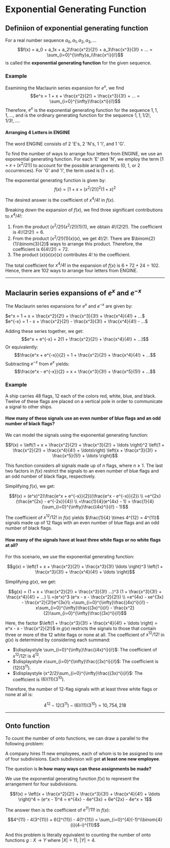 # Exponential Generating Function

## Definiion of exponential generating function

For a real number sequence $a_0, a_1, a_2, a_3, ...$
$$f(x) = a_0 + a_1x + a_2\frac{x^2}{2!} + a_3\frac{x^3}{3!} + ... = \sum_{i=0}^{\infty}a_i\frac{x^i}{i!}$$
is called the **exponential generating function** for the given sequence.

### Example

Examining the Maclaurin series expansion for $e^x$, we find
$$e^x = 1 + x + \frac{x^2}{2!} + \frac{x^3}{3!} + ... = \sum_{i=0}^{\infty}\frac{x^i}{i!}$$
Therefore, $e^x$ is the exponential generating function for the sequence $1, 1, 1, ...$, and is the ordinary generating function for the sequence $1, 1, 1/2!, 1/3!, ....$

#### Arranging 4 Letters in ENGINE

The word ENGINE consists of 2 'E's, 2 'N's, 1 'I', and 1 'G'.

To find the number of ways to arrange four letters from ENGINE, we use an exponential generating function. For each 'E' and 'N', we employ the term $[1 + x + (x^2/2!)]$ to account for the possible arrangements (0, 1, or 2 occurrences). For 'G' and 'I', the term used is $(1+x)$.

The exponential generating function is given by:
$$f(x) = [1 + x + (x^2/2!)]^2 (1+x)^2$$

The desired answer is the coefficient of $x^4/4!$ in $f(x)$.

Breaking down the expansion of $f(x)$, we find three significant contributions to $x^4/4!$:

1. From the product $(x^2/2!)(x^2/2!)(1)(1)$, we obtain $4!/(2!2!)$. The coefficient is $4!/(2!2!) = 6$.
2. From the product $(x^2/2!)(1)(x)(x)$, we get $4!/2!$. There are $\binom{2}{1}\binom{3}{2}$ ways to arrange this product. Therefore, the coefficient is $6(4!/2!) = 72$.
3. The product $(x)(x)(x)(x)$ contributes $4!$ to the coefficient.

The total coefficient for $x^4/4!$ in the expansion of $f(x)$ is $6 + 72 + 24 = 102$. Hence, there are 102 ways to arrange four letters from ENGINE.

---

## Maclaurin series expansions of $e^x$ and $e^{-x}$

The Maclaurin series expansions for $e^x$ and $e^{-x}$ are given by:  

$e^x = 1 + x + \frac{x^2}{2!} + \frac{x^3}{3!} + \frac{x^4}{4!} + ...$  
$e^{-x} = 1 - x + \frac{x^2}{2!} - \frac{x^3}{3!} + \frac{x^4}{4!} - ...$  

Adding these series together, we get:
$$e^x + e^{-x} = 2(1 + \frac{x^2}{2!} + \frac{x^4}{4!} + ...)$$
Or equivalently:
$$\frac{e^x + e^{-x}}{2} = 1 + \frac{x^2}{2!} + \frac{x^4}{4!} + ...$$
Subtracting $e^{-x}$ from $e^x$ yields:
$$\frac{e^x - e^{-x}}{2} = x + \frac{x^3}{3!} + \frac{x^5}{5!} + ...$$

### Example

A ship carries 48 flags, 12 each of the colors red, white, blue, and black. Twelve of these flags are placed on a vertical pole in order to communicate a signal to other ships.

#### How many of these signals use an even number of blue flags and an odd number of black flags?

We can model the signals using the exponential generating function:

$$f(x) = \left(1 + x + \frac{x^2}{2!} + \frac{x^3}{2!} + \ldots \right)^2 \left(1 + \frac{x^2}{2!} + \frac{x^4}{4!} + \ldots\right) \left(x + \frac{x^3}{3!} + \frac{x^5}{5!} + \ldots \right)$$

This function considers all signals made up of $n$ flags, where $n \geq 1$. The last two factors in $f(x)$ restrict the signals to an even number of blue flags and an odd number of black flags, respectively.

Simplifying $f(x)$, we get:

$$f(x) = (e^x)^2(\frac{e^x + e^{-x}}{2})(\frac{e^x - e^{-x}}{2}) \\
=e^{2x} (\frac{e^{2x} - e^{-2x}}{4}) \\
=\frac{1}{4}(e^{4x} - 1) = \frac{1}{4}(\sum_{i=0}^{\infty}\frac{(4x)^i}{i!} - 1)$$

The coefficient of $x^{12}/12!$ in $f(x)$ yields $\frac{1}{4} \times 4^{12} = 4^{11}$ signals made up of 12 flags with an even number of blue flags and an odd number of black flags.

#### How many of the signals have at least three white flags or no white flags at all?

For this scenario, we use the exponential generating function:

$$g(x) = \left(1 + x + \frac{x^2}{2!} + \frac{x^3}{3!} \ldots \right)^3 \left(1 + \frac{x^3}{3!} + \frac{x^4}{4!} + \ldots \right)$$

Simplifying $g(x)$, we get:

$$g(x) = (1 + x + \frac{x^2}{2!} + \frac{x^3}{3!} ...)^3 (1 + \frac{x^3}{3!} + \frac{x^4}{4!} + ...) \\
=(e^x)^3 (e^x - x - \frac{x^2}{2!}) \\
=e^{4x} - xe^{3x} - \frac{x^2}{2!}e^{3x}\\
=\sum_{i=0}^{\infty}\frac{(4x)^i}{i!} - x\sum_{i=0}^{\infty}\frac{(3x)^i}{i!} - \frac{x^2}{2}\sum_{i=0}^{\infty}\frac{(3x)^i}{i!}$$

Here, the factor $\left(1 + \frac{x^3}{3!} + \frac{x^4}{4!} + \ldots \right) = e^x - x - \frac{x^2}{2!}$ in $g(x)$ restricts the signals to those that contain three or more of the 12 white flags or none at all. The coefficient of $x^{12}/12!$ in $g(x)$ is determined by considering each summand:

- $\displaystyle \sum_{i=0}^{\infty}\frac{(4x)^i}{i!}$: The coefficient of $x^{12}/12!$ is $4^{12}$.
- $\displaystyle x\sum_{i=0}^{\infty}\frac{(3x)^i}{i!}$: The coefficient is $(12)(3^{11})$.
- $\displaystyle (x^2/2)\sum_{i=0}^{\infty}\frac{(3x)^i}{i!}$: The coefficient is $(6)(11)(3^{10})$.

Therefore, the number of 12-flag signals with at least three white flags or none at all is:

$$4^{12} - 12(3^{11}) - (6)(11)(3^{10}) = 10,754,218$$

---

## Onto function

To count the number of onto functions, we can draw a parallel to the following problem:

A company hires 11 new employees, each of whom is to be assigned to one of four subdivisions. Each subdivision will get **at least one new employee**.

The question is **In how many ways can these assignments be made?**

We use the exponential generating function $f(x)$ to represent the arrangement for four subdivisions.

$$f(x) = \left(x + \frac{x^2}{2!} + \frac{x^3}{3!} + \frac{x^4}{4!} + \ldots \right)^4 = (e^x - 1)^4 = e^{4x} - 4e^{3x} + 6e^{2x} - 4e^x + 1$$

The answer then is the coefficient of $e^{11}/11!$ in $f(x)$:

$$4^{11} - 4(3^{11}) + 6(2^{11}) - 4(1^{11}) = \sum_{i=0}^{4}(-1)^i\binom{4}{i}(4-i)^{11}$$

And this problem is literally equivalent to counting the number of onto functions $g: X \rightarrow Y$ where $|X|=11$, $|Y|=4$.

